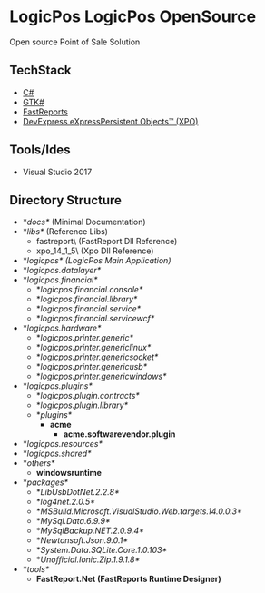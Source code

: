# LogicPos LogicPos OpenSource

Open source Point of Sale Solution

## TechStack

- [C#](https://docs.microsoft.com/en-us/dotnet/csharp/)
- [GTK#](https://www.gtk.org/)
- [FastReports](https://www.fast-report.com)
- [DevExpress eXpressPersistent Objects™ (XPO)](https://www.devexpress.com/products/net/orm/)

## Tools/Ides

- Visual Studio 2017

## Directory Structure

- **docs\** (Minimal Documentation)
- **libs\** (Reference Libs)
	- fastreport\ (FastReport Dll Reference)
	- xpo_14_1_5\ (Xpo Dll Reference)
- **logicpos\** _(LogicPos Main Application)_
- **logicpos.datalayer\** 
- **logicpos.financial\**
	- **logicpos.financial.console\**
	- **logicpos.financial.library\**
	- **logicpos.financial.service\**
	- **logicpos.financial.servicewcf\**
- **logicpos.hardware\**
	- **logicpos.printer.generic\**
	- **logicpos.printer.genericlinux\**
	- **logicpos.printer.genericsocket\**
	- **logicpos.printer.genericusb\**
	- **logicpos.printer.genericwindows\**
- **logicpos.plugins\**
	- **logicpos.plugin.contracts\**
	- **logicpos.plugin.library\**
	- **plugins\**
		- **acme**
			- **acme.softwarevendor.plugin**
- **logicpos.resources\**
- **logicpos.shared\**
- **others\**
	- **windowsruntime**
- **packages\**
	- **LibUsbDotNet.2.2.8\**
	- **log4net.2.0.5\**
	- **MSBuild.Microsoft.VisualStudio.Web.targets.14.0.0.3\**
	- **MySql.Data.6.9.9\**
	- **MySqlBackup.NET.2.0.9.4\**
	- **Newtonsoft.Json.9.0.1\**
	- **System.Data.SQLite.Core.1.0.103\**
	- **Unofficial.Ionic.Zip.1.9.1.8\**
- **tools\**
	- **FastReport.Net (FastReports Runtime Designer)**
